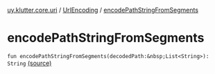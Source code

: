 [uy.klutter.core.uri](../index.md) / [UrlEncoding](index.md) / [encodePathStringFromSegments](.)


# encodePathStringFromSegments
`fun encodePathStringFromSegments(decodedPath:&nbsp;List<String>): String` [(source)](https://github.com/kohesive/klutter/blob/master/core-jdk6/src/main/kotlin/uy/klutter/core/uri/UrlEncoding.kt#L436)


